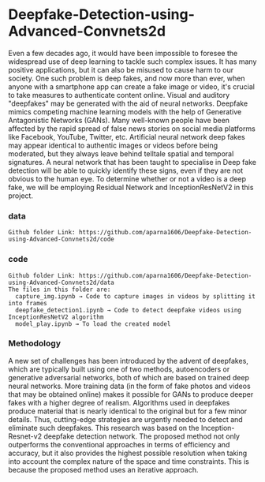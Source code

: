 # Deepfake-Detection-using-Advanced-Convnets2d

Even a few decades ago, it would have been impossible to foresee the widespread use of deep learning to tackle such complex issues. It has many positive applications, but it can also be misused to cause harm to our society. One such problem is deep fakes, and now more than ever, when anyone with a smartphone app can create a fake image or video, it's crucial to take measures to authenticate content online. Visual and auditory "deepfakes" may be generated with the aid of neural networks. Deepfake mimics competing machine learning models with the help of Generative Antagonistic Networks (GANs). Many well-known people have been affected by the rapid spread of false news stories on social media platforms like Facebook, YouTube, Twitter, etc. Artificial neural network deep fakes may appear identical to authentic images or videos before being moderated, but they always leave behind telltale spatial and temporal signatures. A neural network that has been taught to specialise in Deep fake detection will be able to quickly identify these signs, even if they are not obvious to the human eye. To determine whether or not a video is a deep fake, we will be employing Residual Network and InceptionResNetV2 in this project.

### data

    Github folder Link: https://github.com/aparna1606/Deepfake-Detection-using-Advanced-Convnets2d/code
    
### code

    Github folder Link: https://github.com/aparna1606/Deepfake-Detection-using-Advanced-Convnets2d/data
    The files in this folder are:
      capture_img.ipynb → Code to capture images in videos by splitting it into frames
      deepfake_detection1.ipynb → Code to detect deepfake videos using InceptionResNetV2 algorithm
      model_play.ipynb → To load the created model

### Methodology
  A new set of challenges has been introduced by the advent of deepfakes, which are typically built using one of two methods, autoencoders or generative adversarial  networks, both of which are based on trained deep neural networks. More training data (in the form of fake photos and videos that may be obtained online) makes it possible for GANs to produce deeper fakes with a higher degree of realism. Algorithms used in deepfakes produce material that is nearly identical to the original but for a few minor details. Thus, cutting-edge strategies are urgently needed to detect and eliminate such deepfakes. This research was based on the Inception-Resnet-v2 deepfake detection network. The proposed method not only outperforms the conventional approaches in terms of efficiency and accuracy, but it also provides the highest possible resolution when taking into account the complex nature of the space and time constraints. This is because the proposed method uses an iterative approach.
